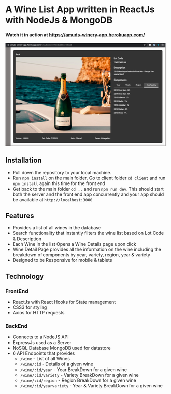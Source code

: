 # A Wine List App written in ReactJs with NodeJs & MongoDB

#### Watch it in action at https://amuds-winery-app.herokuapp.com/

![To Do App](screenshot.jpg)

## Installation
* Pull down the repository to your local machine.
* Run `npm install` on the main folder. Go to client folder `cd client` and run `npm install` again this time for the front end
* Get back to the main folder `cd ..` and run `npm run dev`. This should start both the server and the front end app concurrently and your app should be available at `http://localhost:3000`


## Features
- Provides a list of all wines in the database
- Search functionality that instantly filters the wine list based on Lot Code & Description
- Each Wine in the list Opens a Wine Details page upon click
- Wine Detail Page provides all the information on the wine including the breakdown of components by year, variety, region, year & variety
- Designed to be Responsive for mobile & tablets


## Technology
### FrontEnd
- ReactJs with React Hooks for State management
- CSS3 for styling
- Axios for HTTP requests
### BackEnd
* Connects to a NodeJS API
* ExpressJs used as a Server
* NoSQL Database MongoDB used for datastore
* 6 API Endpoints that provides 
  * `/wine` - List of all Wines
  * `/wine/:id` - Details of a given wine 
  * `/wine/:id/year` - Year BreakDown for a given wine 
  * `/wine/:id/variety` - Variety BreakDown for a given wine 
  * `/wine/:id/region` - Region BreakDown for a given wine 
  * `/wine/:id/yearvariety` - Year & Variety BreakDown for a given wine 

